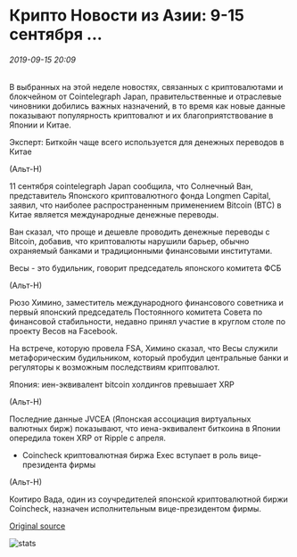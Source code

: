 # Крипто Новости из Азии: 9-15 сентября ...

###### 2019-09-15 20:09

В выбранных на этой неделе новостях, связанных с криптовалютами и блокчейном от Cointelegraph Japan, правительственные и отраслевые чиновники добились важных назначений, в то время как новые данные показывают популярность криптовалют и их благоприятствование в Японии и Китае.

Эксперт: Биткойн чаще всего используется для денежных переводов в Китае

(Альт-Н)

11 сентября cointelegraph Japan сообщила, что Солнечный Ван, представитель Японского криптовалютного фонда Longmen Capital, заявил, что наиболее распространенным применением Bitcoin (BTC) в Китае является международные денежные переводы.

Ван сказал, что проще и дешевле проводить денежные переводы с Bitcoin, добавив, что криптовалюты нарушили барьер, обычно охраняемый банками и традиционными финансовыми институтами.

Весы - это будильник, говорит председатель японского комитета ФСБ

(Альт-Н)

Рюзо Химино, заместитель международного финансового советника и первый японский председатель Постоянного комитета Совета по финансовой стабильности, недавно принял участие в круглом столе по проекту Весов на Facebook.

На встрече, которую провела FSA, Химино сказал, что Весы служили метафорическим будильником, который пробудил центральные банки и регуляторы к возможным последствиям криптовалют.

Япония: иен-эквивалент bitcoin холдингов превышает XRP

(Альт-Н)

Последние данные JVCEA (Японская ассоциация виртуальных валютных бирж) показывают, что иена-эквивалент биткоина в Японии опередила токен XRP от Ripple с апреля.

- Coincheck криптовалютная биржа Exec вступает в роль вице-президента фирмы

(Альт-Н)

Коитиро Вада, один из соучредителей японской криптовалютной биржи Coincheck, назначен исполнительным вице-президентом фирмы.

[Original source](https://cointelegraph.com/news/crypto-news-from-asia-sept-915)

![stats](https://c.statcounter.com/11760860/0/a89fa40b/1/ "stats")